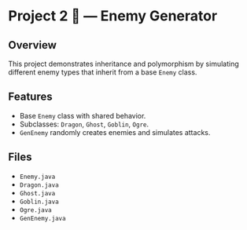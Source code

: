 # Project 2 🐉 — Enemy Generator

## Overview
This project demonstrates inheritance and polymorphism by simulating different enemy types that inherit from a base `Enemy` class.

## Features
- Base `Enemy` class with shared behavior.  
- Subclasses: `Dragon`, `Ghost`, `Goblin`, `Ogre`.  
- `GenEnemy` randomly creates enemies and simulates attacks.  

## Files
- `Enemy.java`  
- `Dragon.java`  
- `Ghost.java`  
- `Goblin.java`  
- `Ogre.java`  
- `GenEnemy.java`  
